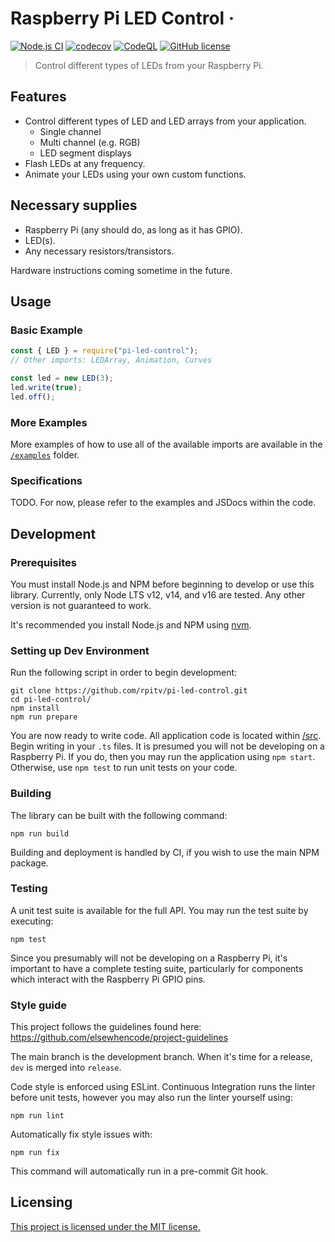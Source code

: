 # Raspberry Pi LED Control &middot;

[![Node.js CI](https://github.com/rpitv/pi-led-control/actions/workflows/node.js.yml/badge.svg)](https://github.com/rpitv/pi-led-control/actions/workflows/node.js.yml)
[![codecov](https://codecov.io/gh/rpitv/pi-led-control/branch/master/graph/badge.svg?token=doiWhO8Q1K)](https://codecov.io/gh/rpitv/pi-led-control)
[![CodeQL](https://github.com/rpitv/pi-led-control/actions/workflows/codeql-analysis.yml/badge.svg)](https://github.com/rpitv/pi-led-control/actions/workflows/codeql-analysis.yml)
[![GitHub license](https://img.shields.io/badge/license-MIT-blue.svg)](./LICENSE)

> Control different types of LEDs from your Raspberry Pi.

## Features

- Control different types of LED and LED arrays from your application.
  - Single channel
  - Multi channel (e.g. RGB)
  - LED segment displays
- Flash LEDs at any frequency.
- Animate your LEDs using your own custom functions.

## Necessary supplies

- Raspberry Pi (any should do, as long as it has GPIO).
- LED(s).
- Any necessary resistors/transistors.

Hardware instructions coming sometime in the future.

## Usage

### Basic Example

```js
const { LED } = require("pi-led-control");
// Other imports: LEDArray, Animation, Curves

const led = new LED(3);
led.write(true);
led.off();
```

### More Examples

More examples of how to use all of the available imports are available in the [`/examples`](./examples) folder.

### Specifications

TODO. For now, please refer to the examples and JSDocs within the code.

## Development

### Prerequisites

You must install Node.js and NPM before beginning to develop or use this library. Currently, only Node LTS v12, v14, and v16 are tested. Any other version is not guaranteed to work.

It's recommended you install Node.js and NPM using [nvm](https://github.com/nvm-sh/nvm).

### Setting up Dev Environment

Run the following script in order to begin development:

```shell
git clone https://github.com/rpitv/pi-led-control.git
cd pi-led-control/
npm install
npm run prepare
```

You are now ready to write code. All application code is located within [/src](./src). Begin writing in your `.ts` files. It is presumed you will not be developing on a Raspberry Pi. If you do, then you may run the application using `npm start`. Otherwise, use `npm test` to run unit tests on your code.

### Building

The library can be built with the following command:

```shell
npm run build
```

Building and deployment is handled by CI, if you wish to use the main NPM package.

### Testing

A unit test suite is available for the full API. You may run the test suite by executing:

```shell
npm test
```

Since you presumably will not be developing on a Raspberry Pi, it's important to have a complete testing suite, particularly for components which interact with the Raspberry Pi GPIO pins.

### Style guide

This project follows the guidelines found here: https://github.com/elsewhencode/project-guidelines

The main branch is the development branch. When it's time for a release, `dev` is merged into `release`.

Code style is enforced using ESLint. Continuous Integration runs the linter before unit tests, however you may also run the linter yourself using:

```shell
npm run lint
```

Automatically fix style issues with:

```shell
npm run fix
```

This command will automatically run in a pre-commit Git hook.

## Licensing

[This project is licensed under the MIT license.](./LICENSE)
